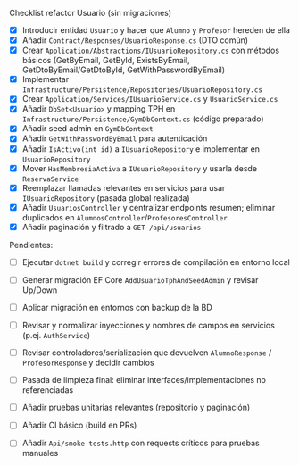 Checklist refactor Usuario (sin migraciones)

- [x] Introducir entidad `Usuario` y hacer que `Alumno` y `Profesor` hereden de ella
- [x] Añadir `Contract/Responses/UsuarioResponse.cs` (DTO común)
- [x] Crear `Application/Abstractions/IUsuarioRepository.cs` con métodos básicos (GetByEmail, GetById, ExistsByEmail, GetDtoByEmail/GetDtoById, GetWithPasswordByEmail)
- [x] Implementar `Infrastructure/Persistence/Repositories/UsuarioRepository.cs`
- [x] Crear `Application/Services/IUsuarioService.cs` y `UsuarioService.cs`
- [x] Añadir `DbSet<Usuario>` y mapping TPH en `Infrastructure/Persistence/GymDbContext.cs` (código preparado)
- [x] Añadir seed admin en `GymDbContext`
- [x] Añadir `GetWithPasswordByEmail` para autenticación
- [x] Añadir `IsActivo(int id)` a `IUsuarioRepository` e implementar en `UsuarioRepository`
- [x] Mover `HasMembresiaActiva` a `IUsuarioRepository` y usarla desde `ReservaService`
- [x] Reemplazar llamadas relevantes en servicios para usar `IUsuarioRepository` (pasada global realizada)
- [x] Añadir `UsuariosController` y centralizar endpoints resumen; eliminar duplicados en `AlumnosController`/`ProfesoresController`
- [x] Añadir paginación y filtrado a `GET /api/usuarios`

Pendientes:

- [ ] Ejecutar `dotnet build` y corregir errores de compilación en entorno local
- [ ] Generar migración EF Core `AddUsuarioTphAndSeedAdmin` y revisar Up/Down
- [ ] Aplicar migración en entornos con backup de la BD
- [ ] Revisar y normalizar inyecciones y nombres de campos en servicios (p.ej. `AuthService`)
- [ ] Revisar controladores/serialización que devuelven `AlumnoResponse` / `ProfesorResponse` y decidir cambios
- [ ] Pasada de limpieza final: eliminar interfaces/implementaciones no referenciadas
- [ ] Añadir pruebas unitarias relevantes (repositorio y paginación)
- [ ] Añadir CI básico (build en PRs)
- [ ] Añadir `Api/smoke-tests.http` con requests críticos para pruebas manuales

